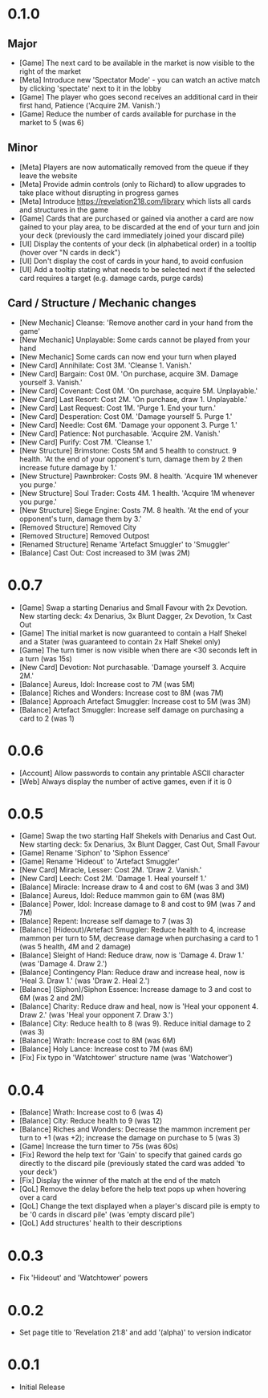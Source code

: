 # 0.1.0

## Major
- [Game] The next card to be available in the market is now visible to the right of the market
- [Meta] Introduce new 'Spectator Mode' - you can watch an active match by clicking 'spectate' next to it in the lobby
- [Game] The player who goes second receives an additional card in their first hand, Patience ('Acquire 2M. Vanish.')
- [Game] Reduce the number of cards available for purchase in the market to 5 (was 6)

## Minor
- [Meta] Players are now automatically removed from the queue if they leave the website
- [Meta] Provide admin controls (only to Richard) to allow upgrades to take place without disrupting in progress games
- [Meta] Introduce https://revelation218.com/library which lists all cards and structures in the game
- [Game] Cards that are purchased or gained via another a card are now gained to your play area, to be discarded at the end of your turn and join your deck (previously the card immediately joined your discard pile)
- [UI] Display the contents of your deck (in alphabetical order) in a tooltip (hover over "N cards in deck")
- [UI] Don't display the cost of cards in your hand, to avoid confusion
- [UI] Add a tooltip stating what needs to be selected next if the selected card requires a target (e.g. damage cards, purge cards)

## Card / Structure / Mechanic changes
- [New Mechanic] Cleanse: 'Remove another card in your hand from the game'
- [New Mechanic] Unplayable: Some cards cannot be played from your hand
- [New Mechanic] Some cards can now end your turn when played
- [New Card] Annihilate: Cost 3M. 'Cleanse 1. Vanish.'
- [New Card] Bargain: Cost 0M. 'On purchase, acquire 3M. Damage yourself 3. Vanish.'
- [New Card] Covenant: Cost 0M. 'On purchase, acquire 5M. Unplayable.'
- [New Card] Last Resort: Cost 2M. 'On purchase, draw 1. Unplayable.'
- [New Card] Last Request: Cost 1M. 'Purge 1. End your turn.'
- [New Card] Desperation: Cost 0M. 'Damage yourself 5. Purge 1.'
- [New Card] Needle: Cost 6M. 'Damage your opponent 3. Purge 1.'
- [New Card] Patience: Not purchasable. 'Acquire 2M. Vanish.'
- [New Card] Purify: Cost 7M. 'Cleanse 1.'
- [New Structure] Brimstone: Costs 5M and 5 health to construct. 9 health. 'At the end of your opponent's turn, damage them by 2 then increase future damage by 1.'
- [New Structure] Pawnbroker: Costs 9M. 8 health. 'Acquire 1M whenever you purge.'
- [New Structure] Soul Trader: Costs 4M. 1 health. 'Acquire 1M whenever you purge.'
- [New Structure] Siege Engine: Costs 7M. 8 health. 'At the end of your opponent's turn, damage them by 3.'
- [Removed Structure] Removed City
- [Removed Structure] Removed Outpost
- [Renamed Structure] Rename 'Artefact Smuggler' to 'Smuggler'
- [Balance] Cast Out: Cost increased to 3M (was 2M)

# 0.0.7
- [Game] Swap a starting Denarius and Small Favour with 2x Devotion. New starting deck: 4x Denarius, 3x Blunt Dagger, 2x Devotion, 1x Cast Out
- [Game] The initial market is now guaranteed to contain a Half Shekel and a Stater (was guaranteed to contain 2x Half Shekel only)
- [Game] The turn timer is now visible when there are <30 seconds left in a turn (was 15s)
- [New Card] Devotion: Not purchasable. 'Damage yourself 3. Acquire 2M.'
- [Balance] Aureus, Idol: Increase cost to 7M (was 5M)
- [Balance] Riches and Wonders: Increase cost to 8M (was 7M)
- [Balance] Approach Artefact Smuggler: Increase cost to 5M (was 3M)
- [Balance] Artefact Smuggler: Increase self damage on purchasing a card to 2 (was 1)

# 0.0.6
- [Account] Allow passwords to contain any printable ASCII character
- [Web] Always display the number of active games, even if it is 0

# 0.0.5
- [Game] Swap the two starting Half Shekels with Denarius and Cast Out. New starting deck: 5x Denarius, 3x Blunt Dagger, Cast Out, Small Favour
- [Game] Rename 'Siphon' to 'Siphon Essence'
- [Game] Rename 'Hideout' to 'Artefact Smuggler'
- [New Card] Miracle, Lesser: Cost 2M. 'Draw 2. Vanish.'
- [New Card] Leech: Cost 2M. 'Damage 1. Heal yourself 1.'
- [Balance] Miracle: Increase draw to 4 and cost to 6M (was 3 and 3M)
- [Balance] Aureus, Idol: Reduce mammon gain to 6M (was 8M)
- [Balance] Power, Idol: Increase damage to 8 and cost to 9M (was 7 and 7M)
- [Balance] Repent: Increase self damage to 7 (was 3)
- [Balance] (Hideout)/Artefact Smuggler: Reduce health to 4, increase mammon per turn to 5M, decrease damage when purchasing a card to 1 (was 5 health, 4M and 2 damage)
- [Balance] Sleight of Hand: Reduce draw, now is 'Damage 4. Draw 1.' (was 'Damage 4. Draw 2.')
- [Balance] Contingency Plan: Reduce draw and increase heal, now is 'Heal 3. Draw 1.' (was 'Draw 2. Heal 2.')
- [Balance] (Siphon)/Siphon Essence: Increase damage to 3 and cost to 6M (was 2 and 2M)
- [Balance] Charity: Reduce draw and heal, now is 'Heal your opponent 4. Draw 2.' (was 'Heal your opponent 7. Draw 3.')
- [Balance] City: Reduce health to 8 (was 9). Reduce initial damage to 2 (was 3)
- [Balance] Wrath: Increase cost to 8M (was 6M)
- [Balance] Holy Lance: Increase cost to 7M (was 6M)
- [Fix] Fix typo in 'Watchtower' structure name (was 'Watchower')

# 0.0.4
- [Balance] Wrath: Increase cost to 6 (was 4)
- [Balance] City: Reduce health to 9 (was 12)
- [Balance] Riches and Wonders: Decrease the mammon increment per turn to +1 (was +2); increase the damage on purchase to 5 (was 3)
- [Game] Increase the turn timer to 75s (was 60s)
- [Fix] Reword the help text for 'Gain' to specify that gained cards go directly to the discard pile (previously stated the card was added 'to your deck')
- [Fix] Display the winner of the match at the end of the match
- [QoL] Remove the delay before the help text pops up when hovering over a card
- [QoL] Change the text displayed when a player's discard pile is empty to be '0 cards in discard pile' (was 'empty discard pile')
- [QoL] Add structures' health to their descriptions

# 0.0.3
- Fix 'Hideout' and 'Watchtower' powers

# 0.0.2
- Set page title to 'Revelation 21:8' and add '(alpha)' to version indicator

# 0.0.1
- Initial Release
